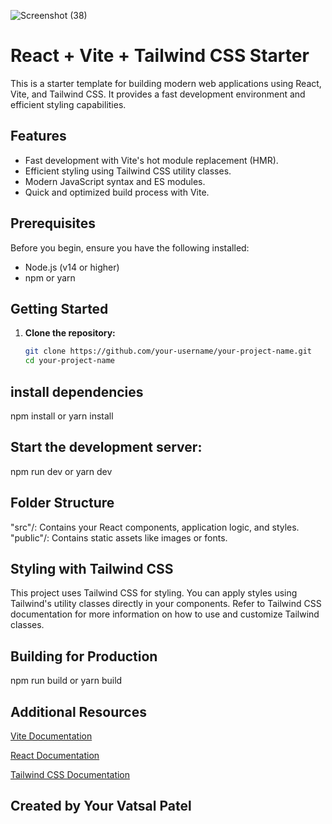 
![Screenshot (38)](https://github.com/Vatsal2401/Google-meet-clone/assets/96469205/873ef1bd-e5d5-4eb3-aa57-d491bf462b0f)


# React + Vite + Tailwind CSS Starter

This is a starter template for building modern web applications using React, Vite, and Tailwind CSS. It provides a fast development environment and efficient styling capabilities.

## Features

- Fast development with Vite's hot module replacement (HMR).
- Efficient styling using Tailwind CSS utility classes.
- Modern JavaScript syntax and ES modules.
- Quick and optimized build process with Vite.

## Prerequisites

Before you begin, ensure you have the following installed:

- Node.js (v14 or higher)
- npm or yarn

## Getting Started

1. **Clone the repository:**

   ```bash
   git clone https://github.com/your-username/your-project-name.git
   cd your-project-name
## install dependencies
 
 npm install
     or
 yarn install

## Start the development server:

npm run dev
  or
yarn dev

## Folder Structure

"src"/: Contains your React components, application logic, and styles.
"public"/: Contains static assets like images or fonts.

## Styling with Tailwind CSS
This project uses Tailwind CSS for styling. You can apply styles using Tailwind's utility classes directly in your components. Refer to Tailwind CSS documentation for more information on how to use and customize Tailwind classes.

## Building for Production 
 
 npm run build
   or
 yarn build

## Additional Resources

[Vite Documentation](https://vitejs.dev/)

[React Documentation](https://react.dev/)

[Tailwind CSS Documentation](https://tailwindcss.com/docs/installation)

 
 ## Created by Your Vatsal Patel
